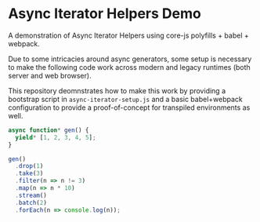 # Async Iterator Helpers Demo

A demonstration of Async Iterator Helpers using core-js polyfills + babel + webpack.

Due to some intricacies around async generators, some setup is necessary to make the
following code work across modern and legacy runtimes (both server and web browser).

This repository deomnstrates how to make this work by providing a bootstrap script in
`async-iterator-setup.js` and a basic babel+webpack configuration to provide a 
proof-of-concept for transpiled environments as well.

```js
async function* gen() {
  yield* [1, 2, 3, 4, 5];
}

gen()
  .drop(1)
  .take(3)
  .filter(n => n != 3)
  .map(n => n * 10)
  .stream()
  .batch(2)
  .forEach(n => console.log(n));
```
